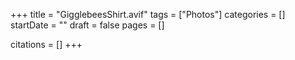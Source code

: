 +++
title = "GigglebeesShirt.avif"
tags = ["Photos"]
categories = []
startDate = ""
draft = false
pages = []

citations = []
+++
